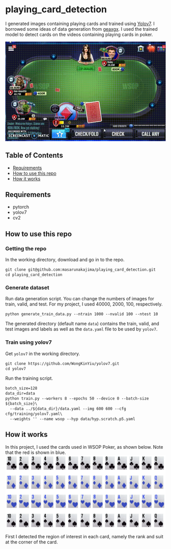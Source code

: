 # playing_card_detection

I generated images containing playing cards and trained using [Yolov7](https://github.com/WongKinYiu/yolov7).
I borrowed some ideas of data generation from [geaxgx](https://github.com/geaxgx/playing-card-detection). I used the trained model to detect cards on the videos containing playing cards in poker.

![detection](figures/detect.gif)

## Table of Contents

- [Requirements](#requirements)
- [How to use this repo](#how-to-use-this-repo)
- [How it works](#how-it-works)

## Requirements

- pytorch
- yolov7
- cv2


## How to use this repo

### Getting the repo
In the working directory, download and go in to the repo.

```shell
git clone git@github.com:masarunakajima/playing_card_detection.git
cd playing_card_detection
```
### Generate dataset
Run data generation script. You can change the numbers of images for 
train, valid, and test. For my project, I used 40000, 2000, 100, respectively.

```shell
python generate_train_data.py --ntrain 1000 --nvalid 100 --ntest 10

```

The generated directory (default name `data`) contains the train, valid, and test images and labels as well as the `data.yaml` file to be used by `yolov7`.

### Train using yolov7
Get `yolov7` in the working directory.
```shell
git clone https://github.com/WongKinYiu/yolov7.git
cd yolov7
```

Run the training script. 
```shell
batch_size=128
data_dir=data
python train.py --workers 8 --epochs 50 --device 0 --batch-size ${batch_size}\
  --data ../${data_dir}/data.yaml --img 600 600 --cfg cfg/training/yolov7.yaml\
  --weights '' --name wsop --hyp data/hyp.scratch.p5.yaml
```



## How it works

In this project, I used the cards used in WSOP Poker, as shown below.
Note that the red is shown in blue.
![Cards](figures/cards.png)

First I detected the region of interest in each card, namely the rank and suit at the corner of the card.
